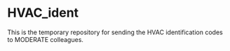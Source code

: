 # HVAC_ident
This is the temporary repository for sending the HVAC identification codes to MODERATE colleagues.
